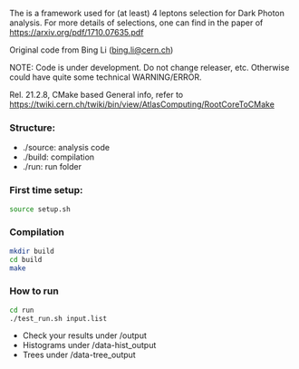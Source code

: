 The is a framework used for (at least) 4 leptons selection for Dark Photon analysis. 
For more details of selections, one can find in the paper of https://arxiv.org/pdf/1710.07635.pdf

Original code from Bing Li (bing.li@cern.ch)

NOTE: Code is under development. Do not change releaser, etc.
Otherwise could have quite some technical WARNING/ERROR.

Rel. 21.2.8, CMake based
General info, refer to
https://twiki.cern.ch/twiki/bin/view/AtlasComputing/RootCoreToCMake

### Structure:
* ./source: analysis code
* ./build: compilation
* ./run: run folder

### First time setup:
```bash
source setup.sh
```

### Compilation
```bash
mkdir build
cd build
make
```

### How to run
```bash
cd run
./test_run.sh input.list
```
* Check your results under /output
* Histograms under /data-hist_output
* Trees under /data-tree_output

